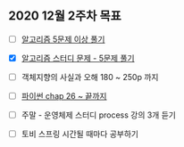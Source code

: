 ## 2020 12월 2주차 목표

- [ ] [알고리즘 5문제 이상 풀기](https://github.com/UntitledCrew/Weekly/tree/sangwoo/2020_year/12_month/2_week/Sangwoo/Algorithm)

- [X] [알고리즘 스터디 문제 - 5문제 풀기](https://github.com/UntitledCrew/Weekly/tree/sangwoo/2020_year/12_month/2_week/Sangwoo/Algorithm)

- [ ] 객체지향의 사실과 오해 180 ~ 250p 까지

- [ ] [파이썬 chap 26 ~ 끝까지](https://github.com/UntitledCrew/Weekly/tree/sangwoo/2020_year/12_month/2_week/Sangwoo/Python)

- [ ] 주말 -  운영체제 스터디 process 강의 3개 듣기

- [ ] 토비 스프링 시간될 때마다 공부하기